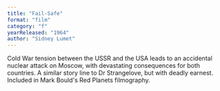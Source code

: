 ```yaml
---
title: "Fail-Safe"
format: "film"
category: "f"
yearReleased: "1964"
author: "Sidney Lumet"
---
```

Cold War tension between the USSR and the USA leads to an  accidental nuclear attack on Moscow, with devastating consequences for both  countries. A similar story line to Dr  Strangelove, but with deadly earnest.
 
Included in Mark Bould's  Red Planets filmography.
 